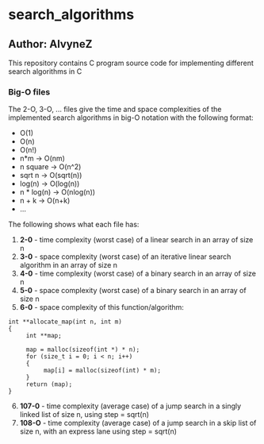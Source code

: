 # search_algorithms
## Author: AlvyneZ
This repository contains C program source code for implementing different search algorithms in C  

### Big-O files
The 2-O, 3-O, ... files give the time and space complexities of the implemented search algorithms
 in big-O notation with the following format:
- O(1)
- O(n)
- O(n!)
- n*m -> O(nm)
- n square -> O(n^2)
- sqrt n -> O(sqrt(n))
- log(n) -> O(log(n))
- n * log(n) -> O(nlog(n))
- n + k -> O(n+k)
- ...

The following shows what each file has:
1. __2-0__ - time complexity (worst case) of a linear search in an array of size n
2. __3-0__ - space complexity (worst case) of an iterative linear search algorithm in an array of size n
3. __4-0__ - time complexity (worst case) of a binary search in an array of size n
4. __5-0__ - space complexity (worst case) of a binary search in an array of size n
5. __6-0__ - space complexity of this function/algorithm:
```
int **allocate_map(int n, int m)
{
     int **map;

     map = malloc(sizeof(int *) * n);
     for (size_t i = 0; i < n; i++)
     {
          map[i] = malloc(sizeof(int) * m);
     }
     return (map);
}
```
6. __107-0__ - time complexity (average case) of a jump search in a singly linked list of size n, using step = sqrt(n)
7. __108-O__ - time complexity (average case) of a jump search in a skip list of size n, with an express lane using step = sqrt(n)
